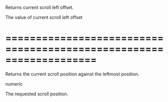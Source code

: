 <!--**
/*-------------------------------------------
    Auto-generated file. Do not modify.
-------------------------------------------

**-->
<!--d-->
Returns current scroll left offset.
<!--/d-->
<!--rd-->The value of current scroll left offset<!--/rd-->
===================================================================
===================================================================

<!--shortDescription-->
Returns the current scroll position against the leftmost position.
<!--/shortDescription-->

<!--returnType-->numeric<!--/returnType-->
<!--returnDescription-->
The requested scroll position.
<!--/returnDescription-->

<!--fullDescription-->

<!--/fullDescription-->